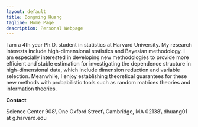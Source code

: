 ```yaml
---
layout: default
title: Dongming Huang
tagline: Home Page
description: Personal Webpage
---
```


I am a 4th year Ph.D. student in statistics at Harvard University. My research interests include high-dimensional statistics and Bayesian methodology. I am especially interested in developing new methodologies to provide more efficient and stable estimation for investigating the dependence structure in high-dimensional data, which include dimension reduction and variable selection. 
Meanwhile, I enjoy establishing theoretical guarantees for these new methods with probabilistic tools such as random matrices theories and information theories. 

**Contact**

Science Center 908\\
One Oxford Street\\
Cambridge, MA 02138\\
dhuang01 at g.harvard.edu
